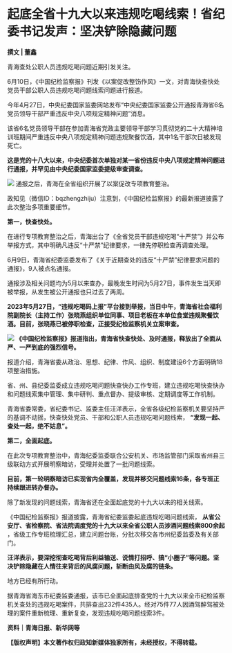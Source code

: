 

# 起底全省十九大以来违规吃喝线索！省纪委书记发声：坚决铲除隐藏问题

**撰文 | 董鑫**

青海查处公职人员违规吃喝问题近期引发关注。

6月10日，《中国纪检监察报》刊发《以案促改整饬作风》一文，对青海快查快处党员干部公职人员违规吃喝问题线索问题进行报道。

今年4月27日，中央纪委国家监委网站发布“中央纪委国家监委公开通报青海省6名党员领导干部严重违反中央八项规定精神问题”消息。

该省6名党员领导干部在参加青海省党政主要领导干部学习贯彻党的二十大精神培训班期间严重违反中央八项规定精神问题违规聚餐饮酒，其中1名干部次日被发现死亡。

**这是党的十八大以来，中央纪委首次单独对某一省份违反中央八项规定精神问题进行通报，并罕见由中央纪委国家监委提级审查调查。**

![](https://inews.gtimg.com/news_bt/OIdClvHlL8YhiHivmy5EjDDQ104TDmpqHQ0_94ZGGPSHEAA/1000)
通报之后，青海在全省组织开展了以案促改专项教育整治。

政知见（微信ID：bqzhengzhiju）注意到，《中国纪检监察报》的最新报道披露了此次整治多项重要细节。

**第一，快查快处。**

在进行专项教育整治之后，青海出台了《全省党员干部违规吃喝“十严禁”》并公布举报方式，其中明确凡违反“十严禁”纪律要求，一律先停职检查再调查处理。

6月9日，青海省纪委监委发布了《关于近期查处的违反“十严禁”纪律要求问题的通报》，9人被点名通报。

通报涉及相关问题均为5月以来查办，最晚发生时间为5月27日，事件发生当天即被举报，从发生被公开通报也只过去了两周。

**2023年5月27日，“违规吃喝码上报”平台接到举报，当日中午，青海省社会福利院副院长（主持工作）张晓燕组织单位同事、项目老板在本单位食堂违规聚餐饮酒。目前，张晓燕已被停职检查，正接受纪检监察机关立案审查。**

![](https://inews.gtimg.com/news_bt/OIQV_c8pnCtuQPmO0VBF3vhBmLh6-q0v7Q_LMuclApWksAA/1000)
**《中国纪检监察报》报道指出，青海省快查快处、及时通报，释放出了全面从严、一严到底的强烈信号。**

报道介绍，青海省委从政治、思想、纪律、作风、组织、制度建设6个方面明确18项整治措施。

省、州、县纪委监委成立违规吃喝问题快查快办工作专班，建立违规吃喝快查快办和问题线索集中管理、集中研判、重点督办、提级审核、定期调度等工作机制。

青海省委常委，省纪委书记、监委主任汪洋表示，全省各级纪检监察机关要坚持严的基调不动摇，快查快处党员、干部和公职人员违规吃喝问题线索，
**“发现一起、查处一起，绝不姑息”。**

**第二，全面起底。**

在此次专项教育整治中，青海纪委监委联合公安机关、市场监管部门采取省州县三级联动方式开展明察暗访，受理并处置了一批问题线索。

**目前，第一轮明察暗访已实现省内全覆盖，发现并移交问题线索16条，各专班正持续跟进转办督办。**

除了新发现的问题线索，青海省还在全面起底党的十九大以来的相关线索。

《中国纪检监察报》报道披露，青海省纪委监委起底违规吃喝问题线索， **从省公安厅、省检察院、省法院调度党的十九大以来全省公职人员涉酒问题线索800余起**
，省级工作专班梳理汇总，建立问题台账，分批次移交各市州纪委监委及有关部门。

**汪洋表示，要深挖彻查吃喝背后利益输送、说情打招呼、搞“小圈子”等问题。坚决铲除隐藏在人情往来背后的风腐问题，斩断由风及腐的链条。**

地方已经有所行动。

据青海省海东市纪委监委通报，该市已全面起底排查党的十九大以来全市纪检监察机关查处的违规吃喝案件，共排查出232件435人。经对75件77人因酒驾醉驾被处理的案件重新梳理、重新复查，发现违规吃喝问题线索3件。

**资料｜青海日报、新华网等**

**【版权声明】本文著作权归政知新媒体独家所有，未经授权，不得转载。**

